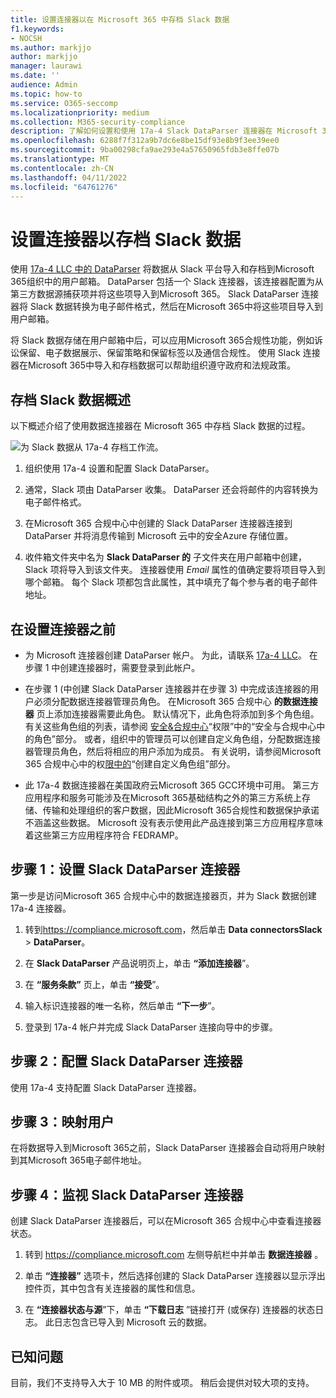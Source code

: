 ```yaml
---
title: 设置连接器以在 Microsoft 365 中存档 Slack 数据
f1.keywords:
- NOCSH
ms.author: markjjo
author: markjjo
manager: laurawi
ms.date: ''
audience: Admin
ms.topic: how-to
ms.service: O365-seccomp
ms.localizationpriority: medium
ms.collection: M365-security-compliance
description: 了解如何设置和使用 17a-4 Slack DataParser 连接器在 Microsoft 365 中导入和存档 Slack 数据。
ms.openlocfilehash: 6288f7f312a9b7dc6e8be15df93e8b9f3ee39ee0
ms.sourcegitcommit: 9ba00298cfa9ae293e4a57650965fdb3e8ffe07b
ms.translationtype: MT
ms.contentlocale: zh-CN
ms.lasthandoff: 04/11/2022
ms.locfileid: "64761276"
---
```

# <a name="set-up-a-connector-to-archive-slack-data"></a>设置连接器以存档 Slack 数据

使用 [17a-4 LLC 中的 DataParser](https://www.17a-4.com/slack-dataparser/) 将数据从 Slack 平台导入和存档到Microsoft 365组织中的用户邮箱。 DataParser 包括一个 Slack 连接器，该连接器配置为从第三方数据源捕获项并将这些项导入到Microsoft 365。 Slack DataParser 连接器将 Slack 数据转换为电子邮件格式，然后在Microsoft 365中将这些项目导入到用户邮箱。

将 Slack 数据存储在用户邮箱中后，可以应用Microsoft 365合规性功能，例如诉讼保留、电子数据展示、保留策略和保留标签以及通信合规性。 使用 Slack 连接器在Microsoft 365中导入和存档数据可以帮助组织遵守政府和法规政策。

## <a name="overview-of-archiving-slack-data"></a>存档 Slack 数据概述

以下概述介绍了使用数据连接器在 Microsoft 365 中存档 Slack 数据的过程。

![为 Slack 数据从 17a-4 存档工作流。](../media/SlackDataParserConnectorWorkflow.png)

1. 组织使用 17a-4 设置和配置 Slack DataParser。

2. 通常，Slack 项由 DataParser 收集。 DataParser 还会将邮件的内容转换为电子邮件格式。

3. 在Microsoft 365 合规中心中创建的 Slack DataParser 连接器连接到 DataParser 并将消息传输到 Microsoft 云中的安全Azure 存储位置。

4. 收件箱文件夹中名为 **Slack DataParser 的** 子文件夹在用户邮箱中创建，Slack 项将导入到该文件夹。 连接器使用 *Email* 属性的值确定要将项目导入到哪个邮箱。 每个 Slack 项都包含此属性，其中填充了每个参与者的电子邮件地址。

## <a name="before-you-set-up-a-connector"></a>在设置连接器之前

- 为 Microsoft 连接器创建 DataParser 帐户。 为此，请联系 [17a-4 LLC](https://www.17a-4.com/contact/)。 在步骤 1 中创建连接器时，需要登录到此帐户。

- 在步骤 1 (中创建 Slack DataParser 连接器并在步骤 3) 中完成该连接器的用户必须分配数据连接器管理员角色。 在Microsoft 365 合规中心 **的数据连接器** 页上添加连接器需要此角色。 默认情况下，此角色将添加到多个角色组。 有关这些角色组的列表，请参阅 [安全&合规中心](../security/office-365-security/permissions-in-the-security-and-compliance-center.md#roles-in-the-security--compliance-center)“权限”中的“安全与合规中心中的角色”部分。 或者，组织中的管理员可以创建自定义角色组，分配数据连接器管理员角色，然后将相应的用户添加为成员。 有关说明，请参阅Microsoft 365 合规中心中的权[限中的](microsoft-365-compliance-center-permissions.md#create-a-custom-role-group)“创建自定义角色组”部分。

- 此 17a-4 数据连接器在美国政府云Microsoft 365 GCC环境中可用。 第三方应用程序和服务可能涉及在Microsoft 365基础结构之外的第三方系统上存储、传输和处理组织的客户数据，因此Microsoft 365合规性和数据保护承诺不涵盖这些数据。 Microsoft 没有表示使用此产品连接到第三方应用程序意味着这些第三方应用程序符合 FEDRAMP。

## <a name="step-1-set-up-a-slack-dataparser-connector"></a>步骤 1：设置 Slack DataParser 连接器

第一步是访问Microsoft 365 合规中心中的数据连接器页，并为 Slack 数据创建 17a-4 连接器。

1. 转到<https://compliance.microsoft.com>，然后单击 **Data connectorsSlack** >  **DataParser**。

2. 在 **Slack DataParser** 产品说明页上，单击 **“添加连接器**”。

3. 在 **“服务条款”** 页上，单击 **“接受**”。

4. 输入标识连接器的唯一名称，然后单击 **“下一步**”。

5. 登录到 17a-4 帐户并完成 Slack DataParser 连接向导中的步骤。

## <a name="step-2-configure-the-slack-dataparser-connector"></a>步骤 2：配置 Slack DataParser 连接器

使用 17a-4 支持配置 Slack DataParser 连接器。

## <a name="step-3-map-users"></a>步骤 3：映射用户

在将数据导入到Microsoft 365之前，Slack DataParser 连接器会自动将用户映射到其Microsoft 365电子邮件地址。

## <a name="step-4-monitor-the-slack-dataparser-connector"></a>步骤 4：监视 Slack DataParser 连接器

创建 Slack DataParser 连接器后，可以在Microsoft 365 合规中心中查看连接器状态。

1. 转到 <https://compliance.microsoft.com> 左侧导航栏中并单击 **数据连接器** 。

2. 单击 **“连接器”** 选项卡，然后选择创建的 Slack DataParser 连接器以显示浮出控件页，其中包含有关连接器的属性和信息。

3. 在 **“连接器状态与源**”下，单击 **“下载日志** ”链接打开 (或保存) 连接器的状态日志。 此日志包含已导入到 Microsoft 云的数据。

## <a name="known-issues"></a>已知问题

目前，我们不支持导入大于 10 MB 的附件或项。 稍后会提供对较大项的支持。
